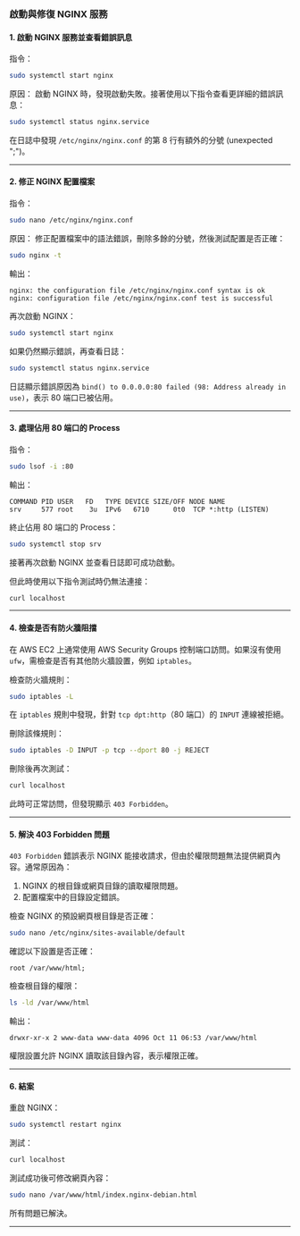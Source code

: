 ### 啟動與修復 NGINX 服務

#### 1. 啟動 NGINX 服務並查看錯誤訊息
指令：
```bash
sudo systemctl start nginx
```

原因：
啟動 NGINX 時，發現啟動失敗。接著使用以下指令查看更詳細的錯誤訊息：
```bash
sudo systemctl status nginx.service
```
在日誌中發現 `/etc/nginx/nginx.conf` 的第 8 行有額外的分號 (unexpected ";")。

---

#### 2. 修正 NGINX 配置檔案
指令：
```bash
sudo nano /etc/nginx/nginx.conf
```

原因：
修正配置檔案中的語法錯誤，刪除多餘的分號，然後測試配置是否正確：
```bash
sudo nginx -t
```
輸出：
```
nginx: the configuration file /etc/nginx/nginx.conf syntax is ok
nginx: configuration file /etc/nginx/nginx.conf test is successful
```
再次啟動 NGINX：
```bash
sudo systemctl start nginx
```
如果仍然顯示錯誤，再查看日誌：
```bash
sudo systemctl status nginx.service
```
日誌顯示錯誤原因為 `bind() to 0.0.0.0:80 failed (98: Address already in use)`，表示 80 端口已被佔用。

---

#### 3. 處理佔用 80 端口的 Process
指令：
```bash
sudo lsof -i :80
```
輸出：
```
COMMAND PID USER   FD   TYPE DEVICE SIZE/OFF NODE NAME
srv     577 root    3u  IPv6   6710      0t0  TCP *:http (LISTEN)
```
終止佔用 80 端口的 Process：
```bash
sudo systemctl stop srv
```
接著再次啟動 NGINX 並查看日誌即可成功啟動。

但此時使用以下指令測試時仍無法連接：
```bash
curl localhost
```

---

#### 4. 檢查是否有防火牆阻擋
在 AWS EC2 上通常使用 AWS Security Groups 控制端口訪問。如果沒有使用 `ufw`，需檢查是否有其他防火牆設置，例如 `iptables`。

檢查防火牆規則：
```bash
sudo iptables -L
```

在 `iptables` 規則中發現，針對 `tcp dpt:http`（80 端口）的 `INPUT` 連線被拒絕。

刪除該條規則：
```bash
sudo iptables -D INPUT -p tcp --dport 80 -j REJECT
```
刪除後再次測試：
```bash
curl localhost
```
此時可正常訪問，但發現顯示 `403 Forbidden`。

---

#### 5. 解決 403 Forbidden 問題
`403 Forbidden` 錯誤表示 NGINX 能接收請求，但由於權限問題無法提供網頁內容。通常原因為：
1. NGINX 的根目錄或網頁目錄的讀取權限問題。
2. 配置檔案中的目錄設定錯誤。

檢查 NGINX 的預設網頁根目錄是否正確：
```bash
sudo nano /etc/nginx/sites-available/default
```
確認以下設置是否正確：
```nginx
root /var/www/html;
```

檢查根目錄的權限：
```bash
ls -ld /var/www/html
```
輸出：
```
drwxr-xr-x 2 www-data www-data 4096 Oct 11 06:53 /var/www/html
```
權限設置允許 NGINX 讀取該目錄內容，表示權限正確。

---

#### 6. 結案
重啟 NGINX：
```bash
sudo systemctl restart nginx
```
測試：
```bash
curl localhost
```
測試成功後可修改網頁內容：
```bash
sudo nano /var/www/html/index.nginx-debian.html
```

所有問題已解決。

---


